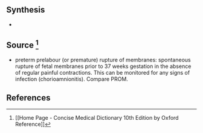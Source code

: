 ## Synthesis
- 
## Source [^1]
- preterm prelabour (or premature) rupture of membranes: spontaneous rupture of fetal membranes prior to 37 weeks gestation in the absence of regular painful contractions. This can be monitored for any signs of infection (chorioamnionitis). Compare PROM.
## References

[^1]: [[Home Page - Concise Medical Dictionary 10th Edition by Oxford Reference]]